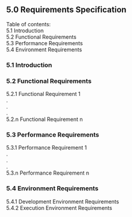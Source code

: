 ## 5.0 Requirements Specification  
  
Table of contents:  
5.1   Introduction  
5.2   Functional Requirements  
5.3   Performance Requirements  
5.4   Environment Requirements  


### 5.1   Introduction  
### 5.2   Functional Requirements  
 5.2.1 Functional Requirement 1  
.  
.  
.  
5.2.n Functional Requirement n  
### 5.3   Performance Requirements  
5.3.1 Performance Requirement 1  
.  
.  
.  
5.3.n Performance Requirement n  
### 5.4   Environment Requirements  
5.4.1 Development Environment Requirements  
5.4.2 Execution Environment Requirements
